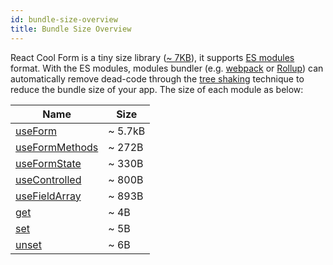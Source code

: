 ```yaml
---
id: bundle-size-overview
title: Bundle Size Overview
---
```


React Cool Form is a tiny size library ([~ 7KB](https://bundlephobia.com/result?p=react-cool-form)), it supports [ES modules](https://hacks.mozilla.org/2018/03/es-modules-a-cartoon-deep-dive) format. With the ES modules, modules bundler (e.g. [webpack](https://webpack.js.org) or [Rollup](https://rollupjs.org/guide)) can automatically remove dead-code through the [tree shaking](https://developer.mozilla.org/en-US/docs/Glossary/Tree_shaking) technique to reduce the bundle size of your app. The size of each module as below:

| Name                                                | Size    |
| --------------------------------------------------- | ------- |
| [useForm](../api-reference/use-form)                | ~ 5.7kB |
| [useFormMethods](../api-reference/use-form-methods) | ~ 272B  |
| [useFormState](../api-reference/use-form-state)     | ~ 330B  |
| [useControlled](../api-reference/use-controlled)    | ~ 800B  |
| [useFieldArray](../api-reference/use-field-array)   | ~ 893B  |
| [get](../api-reference/utility-functions#get)       | ~ 4B    |
| [set](../api-reference/utility-functions#set)       | ~ 5B    |
| [unset](../api-reference/utility-functions#unset)   | ~ 6B    |
